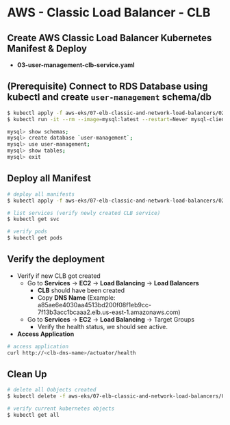 # AWS - Classic Load Balancer - CLB

## Create AWS Classic Load Balancer Kubernetes Manifest & Deploy
- **03-user-management-clb-service.yaml**

## (Prerequisite) Connect to RDS Database using kubectl and create `user-management` schema/db
```bash
$ kubectl apply -f aws-eks/07-elb-classic-and-network-load-balancers/02-classic-load-balancer-clb/kube-manifests/01-mysql-externalname-service.yaml
$ kubectl run -it --rm --image=mysql:latest --restart=Never mysql-client -- mysql -h user-management.c5sgo8o4qt95.us-east-1.rds.amazonaws.com -u user -ppassword

mysql> show schemas;
mysql> create database `user-management`;
mysql> use user-management;
mysql> show tables;
mysql> exit
```

## Deploy all Manifest
```bash
# deploy all manifests
$ kubectl apply -f aws-eks/07-elb-classic-and-network-load-balancers/02-classic-load-balancer-clb/kube-manifests/.

# list services (verify newly created CLB service)
$ kubectl get svc

# verify pods
$ kubectl get pods
```

## Verify the deployment
- Verify if new CLB got created
    - Go to **Services** -> **EC2** -> **Load Balancing** -> **Load Balancers**
        - **CLB** should have been created
        - Copy **DNS Name** (Example: a85ae6e4030aa4513bd200f08f1eb9cc-7f13b3acc1bcaaa2.elb.us-east-1.amazonaws.com)
    - Go to **Services** -> **EC2** -> **Load Balancing** -> Target Groups
        - Verify the health status, we should see active.
- **Access Application**
```bash
# access application
curl http://<clb-dns-name>/actuator/health
```    

## Clean Up
```bash
# delete all Oobjects created
$ kubectl delete -f aws-eks/07-elb-classic-and-network-load-balancers/02-classic-load-balancer-clb/kube-manifests/.

# verify current kubernetes objects
$ kubectl get all
```
